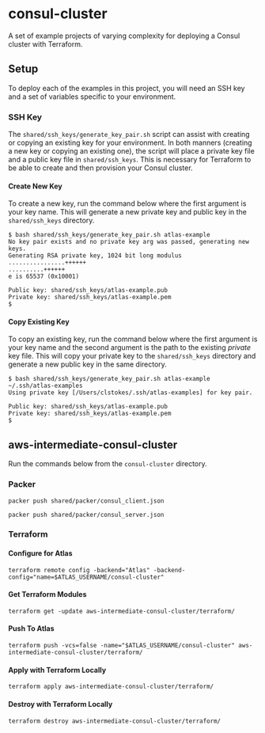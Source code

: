 # consul-cluster

A set of example projects of varying complexity for deploying a Consul cluster with Terraform.

## Setup

To deploy each of the examples in this project, you will need an SSH key and
a set of variables specific to your environment.

### SSH Key

The `shared/ssh_keys/generate_key_pair.sh` script can assist with creating or
copying an existing key for your environment. In both manners (creating a new
key or copying an existing one), the script will place a private key file
and a public key file in `shared/ssh_keys`. This is necessary for Terraform
to be able to create and then provision your Consul cluster.

#### Create New Key

To create a new key, run the command below where the first argument is your
key name. This will generate a new private key and public key in the
`shared/ssh_keys` directory.

```
$ bash shared/ssh_keys/generate_key_pair.sh atlas-example
No key pair exists and no private key arg was passed, generating new keys.
Generating RSA private key, 1024 bit long modulus
................++++++
..........++++++
e is 65537 (0x10001)

Public key: shared/ssh_keys/atlas-example.pub
Private key: shared/ssh_keys/atlas-example.pem
$
```

#### Copy Existing Key

To copy an existing key, run the command below where the first argument
is your key name and the second argument is the path to the existing
_private_ key file. This will copy your private key to the
`shared/ssh_keys` directory and generate a new public key in the same
directory.

```
$ bash shared/ssh_keys/generate_key_pair.sh atlas-example ~/.ssh/atlas-examples
Using private key [/Users/clstokes/.ssh/atlas-examples] for key pair.

Public key: shared/ssh_keys/atlas-example.pub
Private key: shared/ssh_keys/atlas-example.pem
$
```

## aws-intermediate-consul-cluster

Run the commands below from the `consul-cluster` directory.

### Packer

```
packer push shared/packer/consul_client.json
```

```
packer push shared/packer/consul_server.json
```

### Terraform

#### Configure for Atlas

```
terraform remote config -backend="Atlas" -backend-config="name=$ATLAS_USERNAME/consul-cluster"
```

#### Get Terraform Modules

```
terraform get -update aws-intermediate-consul-cluster/terraform/
```

#### Push To Atlas

```
terraform push -vcs=false -name="$ATLAS_USERNAME/consul-cluster" aws-intermediate-consul-cluster/terraform/
```

#### Apply with Terraform Locally

```
terraform apply aws-intermediate-consul-cluster/terraform/
```

#### Destroy with Terraform Locally

```
terraform destroy aws-intermediate-consul-cluster/terraform/
```
